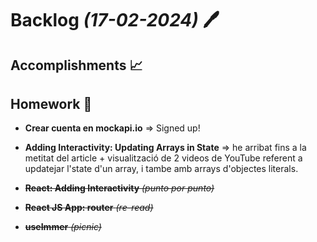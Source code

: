 # Backlog *(17-02-2024)* :pen:

## Accomplishments :chart_with_upwards_trend:

## Homework :pencil:

- **Crear cuenta en mockapi.io** => Signed up!

- **Adding Interactivity: Updating Arrays in State** => he arribat fins a la metitat del article + visualització de 2 videos de YouTube referent a updatejar l'state d'un array, i tambe amb arrays d'objectes literals.

- ~~**React: Adding Interactivity** *(punto por punto)*~~

- ~~**React JS App: router** *(re-read)*~~

- ~~**useImmer** *(picnic)*~~
